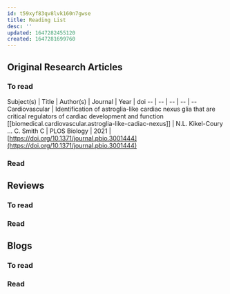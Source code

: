 ```yaml
---
id: t59xyf83qv8lvk160n7gwse
title: Reading List
desc: ''
updated: 1647282455120
created: 1647281699760
---
```

## Original Research Articles

### To read

Subject(s) | Title | Author(s) | Journal | Year | doi
 -- | -- | -- | -- | --
 Cardiovascular |  Identification of astroglia-like cardiac nexus glia that are critical regulators of cardiac development and function [[biomedical.cardiovascular.astroglia-like-cadiac-nexus]] | N.L. Kikel-Coury ... C. Smith C | PLOS Biology | 2021 | [https://doi.org/10.1371/journal.pbio.3001444](https://doi.org/10.1371/journal.pbio.3001444)


### Read

## Reviews

### To read

### Read

## Blogs

### To read

### Read
